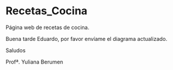 # Recetas_Cocina
Página web de recetas de cocina.


Buena tarde Eduardo, por favor envíame el diagrama actualizado.

Saludos

Profª. Yuliana Berumen
